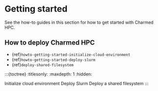 # Getting started

See the how-to guides in this section for how to get started with Charmed HPC.

## How to deploy Charmed HPC

- {ref}`howto-getting-started-initialize-cloud-environment`
- {ref}`howto-getting-started-deploy-slurm`
- {ref}`deploy-shared-filesystem`

:::{toctree}
:titlesonly:
:maxdepth: 1
:hidden:

Initialize cloud environment <initialize-cloud-environment>
Deploy Slurm <deploy-slurm>
Deploy a shared filesystem <deploy-shared-filesystem>
:::
